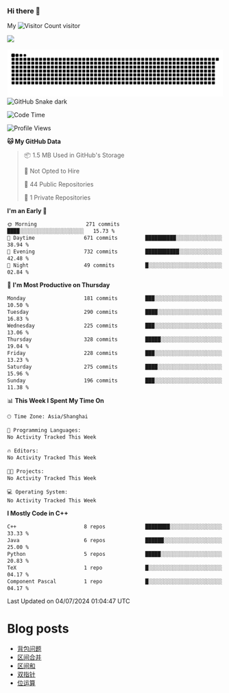 ### Hi there 👋

My ![Visitor Count](https://profile-counter.glitch.me/bugcat9/count.svg) visitor
<!--
**bugcat9/bugcat9** is a ✨ _special_ ✨ repository because its `README.md` (this file) appears on your GitHub profile.

Here are some ideas to get you started:

- 🔭 I’m currently working on ...
- 🌱 I’m currently learning ...
- 👯 I’m looking to collaborate on ...
- 🤔 I’m looking for help with ...
- 💬 Ask me about ...
- 📫 How to reach me: ...
- 😄 Pronouns: ...
- ⚡ Fun fact: ...
-->
![](https://github-readme-stats.vercel.app/api?username=bugcat9)

![GitHub Snake Light](https://raw.githubusercontent.com/bugcat9/bugcat9/output/github-contribution-grid-snake.svg#gh-light-mode-only)
![GitHub Snake dark](github-snake-dark.svg#gh-dark-mode-only)


<!--START_SECTION:waka-->
![Code Time](http://img.shields.io/badge/Code%20Time-923%20hrs-blue)

![Profile Views](http://img.shields.io/badge/Profile%20Views-1-blue)

**🐱 My GitHub Data** 

> 📦 1.5 MB Used in GitHub's Storage 
 > 
> 🚫 Not Opted to Hire
 > 
> 📜 44 Public Repositories 
 > 
> 🔑 1 Private Repositories 
 > 
**I'm an Early 🐤** 

```text
🌞 Morning                271 commits         ████░░░░░░░░░░░░░░░░░░░░░   15.73 % 
🌆 Daytime                671 commits         ██████████░░░░░░░░░░░░░░░   38.94 % 
🌃 Evening                732 commits         ███████████░░░░░░░░░░░░░░   42.48 % 
🌙 Night                  49 commits          █░░░░░░░░░░░░░░░░░░░░░░░░   02.84 % 
```
📅 **I'm Most Productive on Thursday** 

```text
Monday                   181 commits         ███░░░░░░░░░░░░░░░░░░░░░░   10.50 % 
Tuesday                  290 commits         ████░░░░░░░░░░░░░░░░░░░░░   16.83 % 
Wednesday                225 commits         ███░░░░░░░░░░░░░░░░░░░░░░   13.06 % 
Thursday                 328 commits         █████░░░░░░░░░░░░░░░░░░░░   19.04 % 
Friday                   228 commits         ███░░░░░░░░░░░░░░░░░░░░░░   13.23 % 
Saturday                 275 commits         ████░░░░░░░░░░░░░░░░░░░░░   15.96 % 
Sunday                   196 commits         ███░░░░░░░░░░░░░░░░░░░░░░   11.38 % 
```


📊 **This Week I Spent My Time On** 

```text
🕑︎ Time Zone: Asia/Shanghai

💬 Programming Languages: 
No Activity Tracked This Week

🔥 Editors: 
No Activity Tracked This Week

🐱‍💻 Projects: 
No Activity Tracked This Week

💻 Operating System: 
No Activity Tracked This Week
```

**I Mostly Code in C++** 

```text
C++                      8 repos             ████████░░░░░░░░░░░░░░░░░   33.33 % 
Java                     6 repos             ██████░░░░░░░░░░░░░░░░░░░   25.00 % 
Python                   5 repos             █████░░░░░░░░░░░░░░░░░░░░   20.83 % 
TeX                      1 repo              █░░░░░░░░░░░░░░░░░░░░░░░░   04.17 % 
Component Pascal         1 repo              █░░░░░░░░░░░░░░░░░░░░░░░░   04.17 % 
```




 Last Updated on 04/07/2024 01:04:47 UTC
<!--END_SECTION:waka-->
# Blog posts
<!-- BLOG-POST-LIST:START -->
- [背包问题](https://bugcat.top/2023/09/03/%E7%AE%97%E6%B3%95%E5%AD%A6%E4%B9%A0/9.%E8%83%8C%E5%8C%85%E9%97%AE%E9%A2%98/)
- [区间合并](https://bugcat.top/2023/08/06/%E7%AE%97%E6%B3%95%E5%AD%A6%E4%B9%A0/8.%E5%8C%BA%E9%97%B4%E5%90%88%E5%B9%B6/)
- [区间和](https://bugcat.top/2023/08/06/%E7%AE%97%E6%B3%95%E5%AD%A6%E4%B9%A0/7.%E5%8C%BA%E9%97%B4%E5%92%8C/)
- [双指针](https://bugcat.top/2023/08/06/%E7%AE%97%E6%B3%95%E5%AD%A6%E4%B9%A0/6.%E5%8F%8C%E6%8C%87%E9%92%88/)
- [位运算](https://bugcat.top/2023/08/06/%E7%AE%97%E6%B3%95%E5%AD%A6%E4%B9%A0/5.%E4%BD%8D%E8%BF%90%E7%AE%97/)
<!-- BLOG-POST-LIST:END -->
